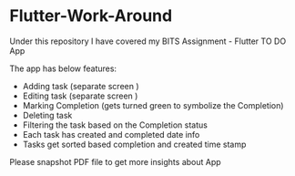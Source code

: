 # Flutter-Work-Around

Under this repository I have covered my BITS Assignment - Flutter TO DO App

The app has below features:
- Adding task (separate screen )
- Editing task (separate screen )
- Marking Completion (gets turned green to symbolize the Completion)
- Deleting task
- Filtering the task based on the Completion status
- Each task has created and completed date info
- Tasks get sorted based completion and created time stamp


Please snapshot PDF file to get more insights about App
